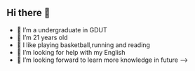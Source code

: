## Hi there 👋
- 🔭 I’m a undergraduate in GDUT
- 🌱 I’m 21 years old
- 👯 I like playing basketball,running and reading
- 🤔 I’m looking for help with my English
- 💬 I’m looking forward to learn more knowledge in future
-->
